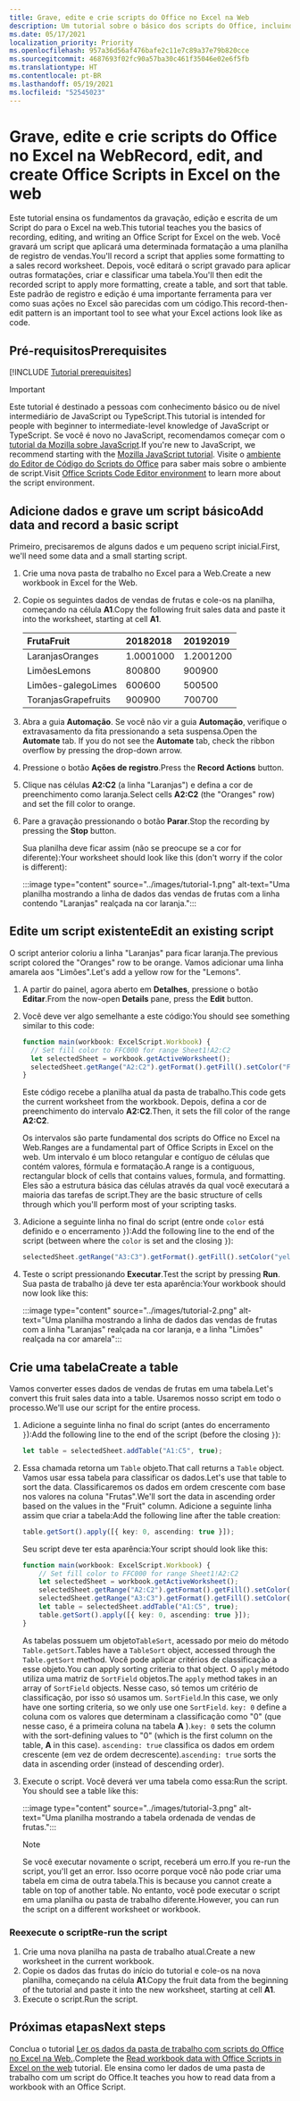 ```yaml
---
title: Grave, edite e crie scripts do Office no Excel na Web
description: Um tutorial sobre o básico dos scripts do Office, incluindo a gravação de scripts com o Gravador de ações e a gravação de dados em uma pasta de trabalho.
ms.date: 05/17/2021
localization_priority: Priority
ms.openlocfilehash: 957a36d56af476bafe2c11e7c89a37e79b820cce
ms.sourcegitcommit: 4687693f02fc90a57ba30c461f35046e02e6f5fb
ms.translationtype: HT
ms.contentlocale: pt-BR
ms.lasthandoff: 05/19/2021
ms.locfileid: "52545023"
---
```

# <a name="record-edit-and-create-office-scripts-in-excel-on-the-web"></a><span data-ttu-id="0bc6d-103">Grave, edite e crie scripts do Office no Excel na Web</span><span class="sxs-lookup"><span data-stu-id="0bc6d-103">Record, edit, and create Office Scripts in Excel on the web</span></span>

<span data-ttu-id="0bc6d-104">Este tutorial ensina os fundamentos da gravação, edição e escrita de um Script do para o Excel na web.</span><span class="sxs-lookup"><span data-stu-id="0bc6d-104">This tutorial teaches you the basics of recording, editing, and writing an Office Script for Excel on the web.</span></span> <span data-ttu-id="0bc6d-105">Você gravará um script que aplicará uma determinada formatação a uma planilha de registro de vendas.</span><span class="sxs-lookup"><span data-stu-id="0bc6d-105">You'll record a script that applies some formatting to a sales record worksheet.</span></span> <span data-ttu-id="0bc6d-106">Depois, você editará o script gravado para aplicar outras formatações, criar e classificar uma tabela.</span><span class="sxs-lookup"><span data-stu-id="0bc6d-106">You'll then edit the recorded script to apply more formatting, create a table, and sort that table.</span></span> <span data-ttu-id="0bc6d-107">Este padrão de registro e edição é uma importante ferramenta para ver como suas ações no Excel são parecidas com um código.</span><span class="sxs-lookup"><span data-stu-id="0bc6d-107">This record-then-edit pattern is an important tool to see what your Excel actions look like as code.</span></span>

## <a name="prerequisites"></a><span data-ttu-id="0bc6d-108">Pré-requisitos</span><span class="sxs-lookup"><span data-stu-id="0bc6d-108">Prerequisites</span></span>

[!INCLUDE [Tutorial prerequisites](../includes/tutorial-prerequisites.md)]

> [!IMPORTANT]
> <span data-ttu-id="0bc6d-109">Este tutorial é destinado a pessoas com conhecimento básico ou de nível intermediário de JavaScript ou TypeScript.</span><span class="sxs-lookup"><span data-stu-id="0bc6d-109">This tutorial is intended for people with beginner to intermediate-level knowledge of JavaScript or TypeScript.</span></span> <span data-ttu-id="0bc6d-110">Se você é novo no JavaScript, recomendamos começar com o [tutorial da Mozilla sobre JavaScript](https://developer.mozilla.org/docs/Web/JavaScript/Guide/Introduction).</span><span class="sxs-lookup"><span data-stu-id="0bc6d-110">If you're new to JavaScript, we recommend starting with the [Mozilla JavaScript tutorial](https://developer.mozilla.org/docs/Web/JavaScript/Guide/Introduction).</span></span> <span data-ttu-id="0bc6d-111">Visite o [ambiente do Editor de Código do Scripts do Office](../overview/code-editor-environment.md) para saber mais sobre o ambiente de script.</span><span class="sxs-lookup"><span data-stu-id="0bc6d-111">Visit [Office Scripts Code Editor environment](../overview/code-editor-environment.md) to learn more about the script environment.</span></span>

## <a name="add-data-and-record-a-basic-script"></a><span data-ttu-id="0bc6d-112">Adicione dados e grave um script básico</span><span class="sxs-lookup"><span data-stu-id="0bc6d-112">Add data and record a basic script</span></span>

<span data-ttu-id="0bc6d-113">Primeiro, precisaremos de alguns dados e um pequeno script inicial.</span><span class="sxs-lookup"><span data-stu-id="0bc6d-113">First, we'll need some data and a small starting script.</span></span>

1. <span data-ttu-id="0bc6d-114">Crie uma nova pasta de trabalho no Excel para a Web.</span><span class="sxs-lookup"><span data-stu-id="0bc6d-114">Create a new workbook in Excel for the Web.</span></span>
2. <span data-ttu-id="0bc6d-115">Copie os seguintes dados de vendas de frutas e cole-os na planilha, começando na célula **A1**.</span><span class="sxs-lookup"><span data-stu-id="0bc6d-115">Copy the following fruit sales data and paste it into the worksheet, starting at cell **A1**.</span></span>

    |<span data-ttu-id="0bc6d-116">Fruta</span><span class="sxs-lookup"><span data-stu-id="0bc6d-116">Fruit</span></span> |<span data-ttu-id="0bc6d-117">2018</span><span class="sxs-lookup"><span data-stu-id="0bc6d-117">2018</span></span> |<span data-ttu-id="0bc6d-118">2019</span><span class="sxs-lookup"><span data-stu-id="0bc6d-118">2019</span></span> |
    |:---|:---|:---|
    |<span data-ttu-id="0bc6d-119">Laranjas</span><span class="sxs-lookup"><span data-stu-id="0bc6d-119">Oranges</span></span> |<span data-ttu-id="0bc6d-120">1.000</span><span class="sxs-lookup"><span data-stu-id="0bc6d-120">1000</span></span> |<span data-ttu-id="0bc6d-121">1.200</span><span class="sxs-lookup"><span data-stu-id="0bc6d-121">1200</span></span> |
    |<span data-ttu-id="0bc6d-122">Limões</span><span class="sxs-lookup"><span data-stu-id="0bc6d-122">Lemons</span></span> |<span data-ttu-id="0bc6d-123">800</span><span class="sxs-lookup"><span data-stu-id="0bc6d-123">800</span></span> |<span data-ttu-id="0bc6d-124">900</span><span class="sxs-lookup"><span data-stu-id="0bc6d-124">900</span></span> |
    |<span data-ttu-id="0bc6d-125">Limões-galego</span><span class="sxs-lookup"><span data-stu-id="0bc6d-125">Limes</span></span> |<span data-ttu-id="0bc6d-126">600</span><span class="sxs-lookup"><span data-stu-id="0bc6d-126">600</span></span> |<span data-ttu-id="0bc6d-127">500</span><span class="sxs-lookup"><span data-stu-id="0bc6d-127">500</span></span> |
    |<span data-ttu-id="0bc6d-128">Toranjas</span><span class="sxs-lookup"><span data-stu-id="0bc6d-128">Grapefruits</span></span> |<span data-ttu-id="0bc6d-129">900</span><span class="sxs-lookup"><span data-stu-id="0bc6d-129">900</span></span> |<span data-ttu-id="0bc6d-130">700</span><span class="sxs-lookup"><span data-stu-id="0bc6d-130">700</span></span> |

3. <span data-ttu-id="0bc6d-131">Abra a guia **Automação**. Se você não vir a guia **Automação**, verifique o extravasamento da fita pressionando a seta suspensa.</span><span class="sxs-lookup"><span data-stu-id="0bc6d-131">Open the **Automate** tab. If you do not see the **Automate** tab, check the ribbon overflow by pressing the drop-down arrow.</span></span>
4. <span data-ttu-id="0bc6d-132">Pressione o botão **Ações de registro**.</span><span class="sxs-lookup"><span data-stu-id="0bc6d-132">Press the **Record Actions** button.</span></span>
5. <span data-ttu-id="0bc6d-133">Clique nas células **A2:C2** (a linha "Laranjas") e defina a cor de preenchimento como laranja.</span><span class="sxs-lookup"><span data-stu-id="0bc6d-133">Select cells **A2:C2** (the "Oranges" row) and set the fill color to orange.</span></span>
6. <span data-ttu-id="0bc6d-134">Pare a gravação pressionando o botão **Parar**.</span><span class="sxs-lookup"><span data-stu-id="0bc6d-134">Stop the recording by pressing the **Stop** button.</span></span>

    <span data-ttu-id="0bc6d-135">Sua planilha deve ficar assim (não se preocupe se a cor for diferente):</span><span class="sxs-lookup"><span data-stu-id="0bc6d-135">Your worksheet should look like this (don't worry if the color is different):</span></span>

    :::image type="content" source="../images/tutorial-1.png" alt-text="Uma planilha mostrando a linha de dados das vendas de frutas com a linha contendo &quot;Laranjas&quot; realçada na cor laranja.":::

## <a name="edit-an-existing-script"></a><span data-ttu-id="0bc6d-137">Edite um script existente</span><span class="sxs-lookup"><span data-stu-id="0bc6d-137">Edit an existing script</span></span>

<span data-ttu-id="0bc6d-138">O script anterior coloriu a linha "Laranjas" para ficar laranja.</span><span class="sxs-lookup"><span data-stu-id="0bc6d-138">The previous script colored the "Oranges" row to be orange.</span></span> <span data-ttu-id="0bc6d-139">Vamos adicionar uma linha amarela aos "Limões".</span><span class="sxs-lookup"><span data-stu-id="0bc6d-139">Let's add a yellow row for the "Lemons".</span></span>

1. <span data-ttu-id="0bc6d-140">A partir do painel, agora aberto em **Detalhes**, pressione o botão **Editar**.</span><span class="sxs-lookup"><span data-stu-id="0bc6d-140">From the now-open **Details** pane, press the **Edit** button.</span></span>
2. <span data-ttu-id="0bc6d-141">Você deve ver algo semelhante a este código:</span><span class="sxs-lookup"><span data-stu-id="0bc6d-141">You should see something similar to this code:</span></span>

    ```TypeScript
    function main(workbook: ExcelScript.Workbook) {
      // Set fill color to FFC000 for range Sheet1!A2:C2
      let selectedSheet = workbook.getActiveWorksheet();
      selectedSheet.getRange("A2:C2").getFormat().getFill().setColor("FFC000");
    }
    ```

    <span data-ttu-id="0bc6d-142">Este código recebe a planilha atual da pasta de trabalho.</span><span class="sxs-lookup"><span data-stu-id="0bc6d-142">This code gets the current worksheet from the workbook.</span></span> <span data-ttu-id="0bc6d-143">Depois, defina a cor de preenchimento do intervalo **A2:C2**.</span><span class="sxs-lookup"><span data-stu-id="0bc6d-143">Then, it sets the fill color of the range **A2:C2**.</span></span>

    <span data-ttu-id="0bc6d-144">Os intervalos são parte fundamental dos scripts do Office no Excel na Web.</span><span class="sxs-lookup"><span data-stu-id="0bc6d-144">Ranges are a fundamental part of Office Scripts in Excel on the web.</span></span> <span data-ttu-id="0bc6d-145">Um intervalo é um bloco retangular e contíguo de células que contém valores, fórmula e formatação.</span><span class="sxs-lookup"><span data-stu-id="0bc6d-145">A range is a contiguous, rectangular block of cells that contains values, formula, and formatting.</span></span> <span data-ttu-id="0bc6d-146">Eles são a estrutura básica das células através da qual você executará a maioria das tarefas de script.</span><span class="sxs-lookup"><span data-stu-id="0bc6d-146">They are the basic structure of cells through which you'll perform most of your scripting tasks.</span></span>

3. <span data-ttu-id="0bc6d-147">Adicione a seguinte linha no final do script (entre onde `color` está definido e o encerramento `}`):</span><span class="sxs-lookup"><span data-stu-id="0bc6d-147">Add the following line to the end of the script (between where the `color` is set and the closing `}`):</span></span>

    ```TypeScript
    selectedSheet.getRange("A3:C3").getFormat().getFill().setColor("yellow");
    ```

4. <span data-ttu-id="0bc6d-148">Teste o script pressionando **Executar**.</span><span class="sxs-lookup"><span data-stu-id="0bc6d-148">Test the script by pressing **Run**.</span></span> <span data-ttu-id="0bc6d-149">Sua pasta de trabalho já deve ter esta aparência:</span><span class="sxs-lookup"><span data-stu-id="0bc6d-149">Your workbook should now look like this:</span></span>

    :::image type="content" source="../images/tutorial-2.png" alt-text="Uma planilha mostrando a linha de dados das vendas de frutas com a linha &quot;Laranjas&quot; realçada na cor laranja, e a linha &quot;Limões&quot; realçada na cor amarela":::

## <a name="create-a-table"></a><span data-ttu-id="0bc6d-151">Crie uma tabela</span><span class="sxs-lookup"><span data-stu-id="0bc6d-151">Create a table</span></span>

<span data-ttu-id="0bc6d-152">Vamos converter esses dados de vendas de frutas em uma tabela.</span><span class="sxs-lookup"><span data-stu-id="0bc6d-152">Let's convert this fruit sales data into a table.</span></span> <span data-ttu-id="0bc6d-153">Usaremos nosso script em todo o processo.</span><span class="sxs-lookup"><span data-stu-id="0bc6d-153">We'll use our script for the entire process.</span></span>

1. <span data-ttu-id="0bc6d-154">Adicione a seguinte linha no final do script (antes do encerramento `}`):</span><span class="sxs-lookup"><span data-stu-id="0bc6d-154">Add the following line to the end of the script (before the closing `}`):</span></span>

    ```TypeScript
    let table = selectedSheet.addTable("A1:C5", true);
    ```

2. <span data-ttu-id="0bc6d-155">Essa chamada retorna um `Table` objeto.</span><span class="sxs-lookup"><span data-stu-id="0bc6d-155">That call returns a `Table` object.</span></span> <span data-ttu-id="0bc6d-156">Vamos usar essa tabela para classificar os dados.</span><span class="sxs-lookup"><span data-stu-id="0bc6d-156">Let's use that table to sort the data.</span></span> <span data-ttu-id="0bc6d-157">Classificaremos os dados em ordem crescente com base nos valores na coluna "Frutas".</span><span class="sxs-lookup"><span data-stu-id="0bc6d-157">We'll sort the data in ascending order based on the values in the "Fruit" column.</span></span> <span data-ttu-id="0bc6d-158">Adicione a seguinte linha assim que criar a tabela:</span><span class="sxs-lookup"><span data-stu-id="0bc6d-158">Add the following line after the table creation:</span></span>

    ```TypeScript
    table.getSort().apply([{ key: 0, ascending: true }]);
    ```

    <span data-ttu-id="0bc6d-159">Seu script deve ter esta aparência:</span><span class="sxs-lookup"><span data-stu-id="0bc6d-159">Your script should look like this:</span></span>

    ```TypeScript
    function main(workbook: ExcelScript.Workbook) {
        // Set fill color to FFC000 for range Sheet1!A2:C2
        let selectedSheet = workbook.getActiveWorksheet();
        selectedSheet.getRange("A2:C2").getFormat().getFill().setColor("FFC000");
        selectedSheet.getRange("A3:C3").getFormat().getFill().setColor("yellow");
        let table = selectedSheet.addTable("A1:C5", true);
        table.getSort().apply([{ key: 0, ascending: true }]);
    }
    ```

    <span data-ttu-id="0bc6d-160">As tabelas possuem um objeto`TableSort`, acessado por meio do método `Table.getSort`.</span><span class="sxs-lookup"><span data-stu-id="0bc6d-160">Tables have a `TableSort` object, accessed through the `Table.getSort` method.</span></span> <span data-ttu-id="0bc6d-161">Você pode aplicar critérios de classificação a esse objeto.</span><span class="sxs-lookup"><span data-stu-id="0bc6d-161">You can apply sorting criteria to that object.</span></span> <span data-ttu-id="0bc6d-162">O `apply` método utiliza uma matriz de `SortField` objetos.</span><span class="sxs-lookup"><span data-stu-id="0bc6d-162">The `apply` method takes in an array of `SortField` objects.</span></span> <span data-ttu-id="0bc6d-163">Nesse caso, só temos um critério de classificação, por isso só usamos um. `SortField`.</span><span class="sxs-lookup"><span data-stu-id="0bc6d-163">In this case, we only have one sorting criteria, so we only use one `SortField`.</span></span> <span data-ttu-id="0bc6d-164">`key: 0` define a coluna com os valores que determinam a classificação como "0" (que nesse caso, é a primeira coluna na tabela **A** ).</span><span class="sxs-lookup"><span data-stu-id="0bc6d-164">`key: 0` sets the column with the sort-defining values to "0" (which is the first column on the table, **A** in this case).</span></span> <span data-ttu-id="0bc6d-165">`ascending: true` classifica os dados em ordem crescente (em vez de ordem decrescente).</span><span class="sxs-lookup"><span data-stu-id="0bc6d-165">`ascending: true` sorts the data in ascending order (instead of descending order).</span></span>

3. <span data-ttu-id="0bc6d-p110">Execute o script. Você deverá ver uma tabela como essa:</span><span class="sxs-lookup"><span data-stu-id="0bc6d-p110">Run the script. You should see a table like this:</span></span>

    :::image type="content" source="../images/tutorial-3.png" alt-text="Uma planilha mostrando a tabela ordenada de vendas de frutas.":::

    > [!NOTE]
    > <span data-ttu-id="0bc6d-169">Se você executar novamente o script, receberá um erro.</span><span class="sxs-lookup"><span data-stu-id="0bc6d-169">If you re-run the script, you'll get an error.</span></span> <span data-ttu-id="0bc6d-170">Isso ocorre porque você não pode criar uma tabela em cima de outra tabela.</span><span class="sxs-lookup"><span data-stu-id="0bc6d-170">This is because you cannot create a table on top of another table.</span></span> <span data-ttu-id="0bc6d-171">No entanto, você pode executar o script em uma planilha ou pasta de trabalho diferente.</span><span class="sxs-lookup"><span data-stu-id="0bc6d-171">However, you can run the script on a different worksheet or workbook.</span></span>

### <a name="re-run-the-script"></a><span data-ttu-id="0bc6d-172">Reexecute o script</span><span class="sxs-lookup"><span data-stu-id="0bc6d-172">Re-run the script</span></span>

1. <span data-ttu-id="0bc6d-173">Crie uma nova planilha na pasta de trabalho atual.</span><span class="sxs-lookup"><span data-stu-id="0bc6d-173">Create a new worksheet in the current workbook.</span></span>
2. <span data-ttu-id="0bc6d-174">Copie os dados das frutas do início do tutorial e cole-os na nova planilha, começando na célula **A1**.</span><span class="sxs-lookup"><span data-stu-id="0bc6d-174">Copy the fruit data from the beginning of the tutorial and paste it into the new worksheet, starting at cell **A1**.</span></span>
3. <span data-ttu-id="0bc6d-175">Execute o script.</span><span class="sxs-lookup"><span data-stu-id="0bc6d-175">Run the script.</span></span>

## <a name="next-steps"></a><span data-ttu-id="0bc6d-176">Próximas etapas</span><span class="sxs-lookup"><span data-stu-id="0bc6d-176">Next steps</span></span>

<span data-ttu-id="0bc6d-177">Conclua o tutorial [Ler os dados da pasta de trabalho com scripts do Office no Excel na Web.](excel-read-tutorial.md).</span><span class="sxs-lookup"><span data-stu-id="0bc6d-177">Complete the [Read workbook data with Office Scripts in Excel on the web](excel-read-tutorial.md) tutorial.</span></span> <span data-ttu-id="0bc6d-178">Ele ensina como ler dados de uma pasta de trabalho com um script do Office.</span><span class="sxs-lookup"><span data-stu-id="0bc6d-178">It teaches you how to read data from a workbook with an Office Script.</span></span>
